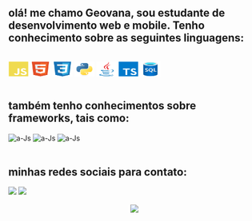 <h2> olá! me chamo Geovana, sou estudante de desenvolvimento web e mobile. Tenho conhecimento sobre as seguintes linguagens: </h2>
 <div style="display: inline_block"><br>
 
  <img align="center" alt="a-Js" height="30" width="40" src="https://raw.githubusercontent.com/devicons/devicon/master/icons/javascript/javascript-plain.svg">
  <img align="center" alt="a-HTML" height="30" width="40" src="https://raw.githubusercontent.com/devicons/devicon/master/icons/html5/html5-original.svg">
  <img align="center" alt="a-CSS" height="30" width="40" src="https://raw.githubusercontent.com/devicons/devicon/master/icons/css3/css3-original.svg">
  <img align="center" alt="a-Python" height="30" width="40" src="https://raw.githubusercontent.com/devicons/devicon/master/icons/python/python-original.svg">
<img align="center" alt="a-Python" height="30" width="40" src="https://raw.githubusercontent.com/devicons/devicon/master/icons/java/java-original.svg">
<img align="center" alt="a-Python" height="30" width="40" src="https://raw.githubusercontent.com/devicons/devicon/master/icons/typescript/typescript-original.svg">
<img align="center" alt="a-Python" height="30" width="40" src="https://raw.githubusercontent.com/devicons/devicon/master/icons/azuresqldatabase/azuresqldatabase-original.svg">
</div> <br>

<h2> também tenho conhecimentos sobre frameworks, tais como:</h2>
<div style="display: inline_block">
<img align="center" alt="a-Js" height="30" width="40" src="https://cdn.jsdelivr.net/gh/devicons/devicon@latest/icons/angular/angular-original.svg">
<img align="center" alt="a-Js" height="30" width="40" src="https://cdn.jsdelivr.net/gh/devicons/devicon@latest/icons/vuejs/vuejs-original.svg">
 <img align="center" alt="a-Js" height="30" width="40" src="https://cdn.jsdelivr.net/gh/devicons/devicon@latest/icons/tailwindcss/tailwindcss-original.svg">
</div> <br>

<h2>minhas redes sociais para contato:</h2>

<div> <a href="https://www.instagram.com/geoou_of/" target="_blank"><img src="https://img.shields.io/badge/-Instagram-%23E4405F?style=for-the-badge&logo=instagram&logoColor=white" target="_blank"></a>
  <a href ="mailto:gihsousa205@gmail.com"><img src="https://img.shields.io/badge/-Gmail-%23333?style=for-the-badge&logo=gmail&logoColor=white" target="_blank"></a> 
</div> <br>

<div align="center">
  <a href="https://https://github.com/asuoshig">
  <img height="180em" src="https://github-readme-stats-sigma-five.vercel.app/api?username=asuoshig&show_icons=true&theme=dracula&include_all_commits=true&count_private=true"/>
  
</div>

